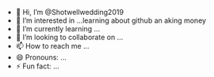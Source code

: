 - 👋 Hi, I’m @Shotwellwedding2019
- 👀 I’m interested in ...learning about github an aking money 
- 🌱 I’m currently learning ...
- 💞️ I’m looking to collaborate on ...
- 📫 How to reach me ... 
- 😄 Pronouns: ...
- ⚡ Fun fact: ...

<!---
Shotwellwedding2019/Shotwellwedding2019 is a ✨ special ✨ repository because its `README.md` (this file) appears on your GitHub profile.
You can click the Preview link to take a look at your changes.
--->
